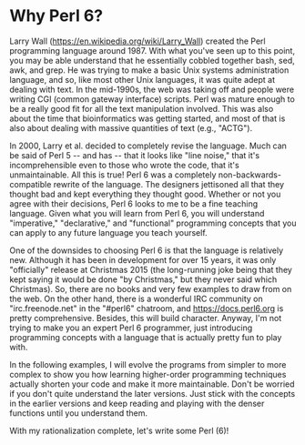 # Why Perl 6?

Larry Wall (https://en.wikipedia.org/wiki/Larry_Wall) created the Perl programming language around 1987.  With what you've seen up to this point, you may be able understand that he essentially cobbled together bash, sed, awk, and grep.  He was trying to make a basic Unix systems administration language, and so, like most other Unix languages, it was quite adept at dealing with text.  In the mid-1990s, the web was taking off and people were writing CGI (common gateway interface) scripts.  Perl was mature enough to be a really good fit for all the text manipulation involved.  This was also about the time that bioinformatics was getting started, and most of that is also about dealing with massive quantities of text (e.g., "ACTG").

In 2000, Larry et al. decided to completely revise the language.  Much can be said of Perl 5 -- and has -- that it looks like "line noise," that it's incomprehensible even to those who wrote the code, that it's unmaintainable.  All this is true!  Perl 6 was a completely non-backwards-compatible rewrite of the language.  The designers jettisoned all that they thought bad and kept everything they thought good.  Whether or not you agree with their decisions, Perl 6 looks to me to be a fine teaching language.  Given what you will learn from Perl 6, you will understand "imperative," "declarative," and "functional" programming concepts that you can apply to any future language you teach yourself.

One of the downsides to choosing Perl 6 is that the language is relatively new.  Although it has been in development for over 15 years, it was only "officially" release at Christmas 2015 (the long-running joke being that they kept saying it would be done "by Christmas," but they never said which Christmas).  So, there are no books and very few examples to draw from on the web.  On the other hand, there is a wonderful IRC community on "irc.freenode.net" in the "#perl6" chatroom, and https://docs.perl6.org is pretty comprehensive.  Besides, this will build character.  Anyway, I'm not trying to make you an expert Perl 6 programmer, just introducing programming concepts with a language that is actually pretty fun to play with.

In the following examples, I will evolve the programs from simpler to more complex to show you how learning higher-order programming techniques actually shorten your code and make it more maintainable.  Don't be worried if you don't quite understand the later versions.  Just stick with the concepts in the earlier versions and keep reading and playing with the denser functions until you understand them.

With my rationalization complete, let's write some Perl (6)!